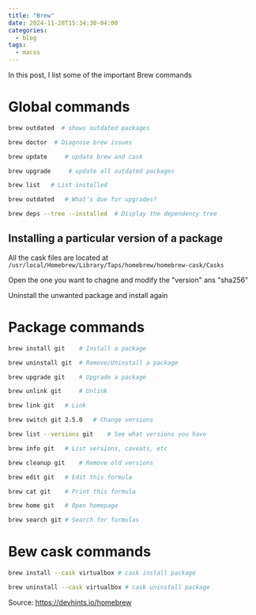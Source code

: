 ```yaml
---
title: "Brew"
date: 2024-11-28T15:34:30-04:00
categories:
  - blog
tags:
  - macos
---
```


In this post, I list some of the important Brew commands

# Global commands
```bash
brew outdated  # shows outdated packages
```
```bash
brew doctor	 # Diagnose brew issues
```
```bash
brew update     # update brew and cask
```
```bash
brew upgrade     # update all outdated packages
```
```bash
brew list	# List installed
```
```bash
brew outdated	# What’s due for upgrades?
```
```bash
brew deps --tree --installed  # Display the dependency tree
```
## Installing a particular version of a package
All the cask files are located at ``/usr/local/Homebrew/Library/Taps/homebrew/homebrew-cask/Casks``

Open the one you want to chagne and modify the "version" ans "sha256"

Uninstall the unwanted package and install again

# Package commands
```bash
brew install git	# Install a package
```
```bash
brew uninstall git	# Remove/Uninstall a package
```
```bash
brew upgrade git	# Upgrade a package
```
```bash
brew unlink git 	# Unlink
```
```bash
brew link git	# Link
```
```bash
brew switch git 2.5.0	# Change versions
```
```bash
brew list --versions git	# See what versions you have
```
```bash
brew info git	# List versions, caveats, etc
```
```bash
brew cleanup git	# Remove old versions
```
```bash
brew edit git	# Edit this formula
```
```bash
brew cat git	# Print this formula
```
```bash
brew home git	# Open homepage
```
```bash
brew search git	# Search for formulas
```
# Bew cask commands
```bash
brew install --cask virtualbox # cask install package
```
```bash
brew uninstall --cask virtualbox # cask uninstall package
```


Source: https://devhints.io/homebrew